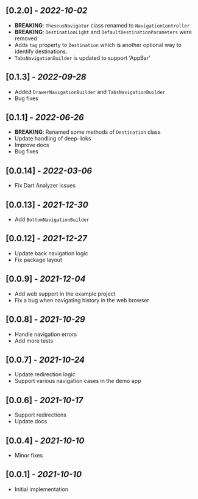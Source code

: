 ## \[0.2.0\] - *2022-10-02*

- **BREAKING**: `TheseusNavigator` class renamed to `NavigationController`
- **BREAKING**: `DestinationLight` and `DefaultDestinationParameters` were removed
- Adds `tag` property to `Destination` which is another optional way to identify destinations.
- `TabsNavigationBuilder` is updated to support 'AppBar'

## \[0.1.3\] - *2022-09-28*

- Added `DrawerNavigationBuilder` and `TabsNavigationBuilder`
- Bug fixes

## \[0.1.1\] - *2022-06-26*

- **BREAKING**: Renamed some methods of `Destination` class
- Update handling of deep-links
- Improve docs
- Bug fixes

## \[0.0.14\] - *2022-03-06*

- Fix Dart Analyzer issues

## \[0.0.13\] - *2021-12-30*

- Add `BottomNavigationBuilder`

## \[0.0.12\] - *2021-12-27*

- Update back navigation logic
- Fix package layout

## \[0.0.9\] - *2021-12-04*

- Add web support in the example project
- Fix a bug when navigating history in the web browser

## \[0.0.8\] - *2021-10-29*

- Handle navigation errors
- Add more tests

## \[0.0.7\] - *2021-10-24*

- Update redirection logic
- Support various navigation cases in the demo app

## \[0.0.6\] - *2021-10-17*

- Support redirections
- Update docs

## \[0.0.4\] - *2021-10-10*

- Minor fixes

## \[0.0.1\] - *2021-10-10*

- Initial implementation
